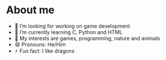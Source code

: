 # About me

- 🔭 I’m looking for working on game development
- 🌱 I’m currently learning C, Python and HTML
- 🧐 My interests are games, programming, nature and animals
- 😄 Pronouns: He/Him
- ⚡ Fun fact: I like dragons
